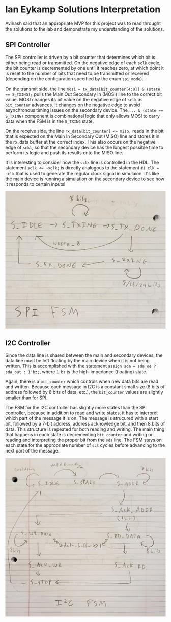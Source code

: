 # Ian Eykamp Solutions Interpretation

Avinash said that an appropriate MVP for this project was to read throught the solutions to the lab and demonstrate my understanding of the solutions.

## SPI Controller

The SPI controller is driven by a bit counter that determines which bit is either being read or transmitted. On the negative edge of each `sclk` cycle, the bit counter is decremented by one until it reaches zero, at which point it is reset to the number of bits that need to be transmitted or received (depending on the configuration specified by the enum `spi_mode`).

On the transmit side, the line `mosi = tx_data[bit_counter[4:0]] & (state == S_TXING);` pulls the Main Out Secondary In (MOSI) line to the correct bit value. MOSI changes its bit value on the negative edge of `sclk` as `bit_counter` advances. It changes on the negative edge to avoid asynchronous timing issues on the secondary device. The `... & (state == S_TXING)` component is combinational logic that only allows MOSI to carry data when the FSM is in the `S_TXING` state.

On the receive side, the line `rx_data[bit_counter] <= miso;` reads in the bit that is expected on the Main In Secondary Out (MISO) line and stores it in the rx_data buffer at the correct index. This also occurs on the negative edge of `sckl`, so that the secondary device has the longest possible time to perform its logic and push its results onto the MISO line.

It is interesting to consider how the `sclk` line is controlled in the HDL. The statement `sclk <= ~sclk;` is directly analogous to the statement `#1 clk = ~clk` that is used to generate the regular clock signal in simulaion. It's like the main device is running a simulation on the secondary device to see how it responds to certain inputs!

![SPI finite state machine diagram](images/spi_fsm.jpg)

## I2C Controller

Since the data line is shared between the main and secondary devices, the data line must be left floating by the main device when it is not being written. This is accomplished with the statement `assign sda = sda_oe ? sda_out : 1'bz;`, where `1'bz` is the high-impedance (floating) state.

Again, there is a `bit_counter` which controls when new data bits are read and written. Because each message in I2C is a constant small size (8 bits of address followed by 8 bits of data, etc.), the `bit_counter` values are slightly smaller than for SPI.

The FSM for the I2C controller has slightly more states than the SPI controller, because in addition to read and write states, it has to interpret which part of the message it is on. The message is strucured with a start bit, followed by a 7-bit address, address acknowledge bit, and then 8 bits of data. This structure is repeated for both reading and writing. The main thing that happens in each state is decrementing `bit_counter` and writing or reading and interpreting the proper bit from the `sda` line. The FSM stays on each state for the appropriate number of `scl` cycles before advancing to the next part of the message.

![I2C finite state machine diagram](images/i2c_fsm.jpg)